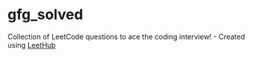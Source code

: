# gfg_solved
Collection of LeetCode questions to ace the coding interview! - Created using [LeetHub](https://github.com/QasimWani/LeetHub)
